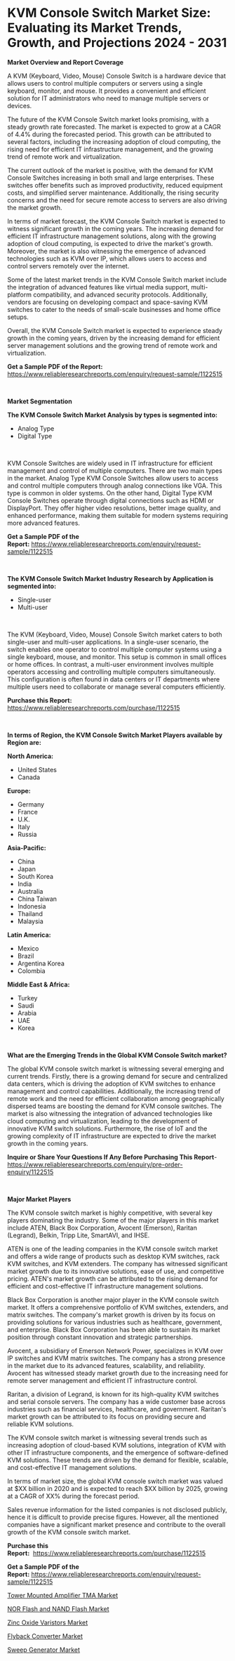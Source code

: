 <p><h1>KVM Console Switch Market Size: Evaluating its Market Trends, Growth, and Projections 2024 - 2031</h1></p><p><strong>Market Overview and Report Coverage</strong></p>
<p><p>A KVM (Keyboard, Video, Mouse) Console Switch is a hardware device that allows users to control multiple computers or servers using a single keyboard, monitor, and mouse. It provides a convenient and efficient solution for IT administrators who need to manage multiple servers or devices.</p><p>The future of the KVM Console Switch market looks promising, with a steady growth rate forecasted. The market is expected to grow at a CAGR of 4.4% during the forecasted period. This growth can be attributed to several factors, including the increasing adoption of cloud computing, the rising need for efficient IT infrastructure management, and the growing trend of remote work and virtualization.</p><p>The current outlook of the market is positive, with the demand for KVM Console Switches increasing in both small and large enterprises. These switches offer benefits such as improved productivity, reduced equipment costs, and simplified server maintenance. Additionally, the rising security concerns and the need for secure remote access to servers are also driving the market growth.</p><p>In terms of market forecast, the KVM Console Switch market is expected to witness significant growth in the coming years. The increasing demand for efficient IT infrastructure management solutions, along with the growing adoption of cloud computing, is expected to drive the market's growth. Moreover, the market is also witnessing the emergence of advanced technologies such as KVM over IP, which allows users to access and control servers remotely over the internet.</p><p>Some of the latest market trends in the KVM Console Switch market include the integration of advanced features like virtual media support, multi-platform compatibility, and advanced security protocols. Additionally, vendors are focusing on developing compact and space-saving KVM switches to cater to the needs of small-scale businesses and home office setups.</p><p>Overall, the KVM Console Switch market is expected to experience steady growth in the coming years, driven by the increasing demand for efficient server management solutions and the growing trend of remote work and virtualization.</p></p>
<p><strong>Get a Sample PDF of the Report:</strong> <a href="https://www.reliableresearchreports.com/enquiry/request-sample/1122515">https://www.reliableresearchreports.com/enquiry/request-sample/1122515</a></p>
<p>&nbsp;</p>
<p><strong>Market Segmentation</strong></p>
<p><strong>The KVM Console Switch Market Analysis by types is segmented into:</strong></p>
<p><ul><li>Analog Type</li><li>Digital Type</li></ul></p>
<p>&nbsp;</p>
<p><p>KVM Console Switches are widely used in IT infrastructure for efficient management and control of multiple computers. There are two main types in the market. Analog Type KVM Console Switches allow users to access and control multiple computers through analog connections like VGA. This type is common in older systems. On the other hand, Digital Type KVM Console Switches operate through digital connections such as HDMI or DisplayPort. They offer higher video resolutions, better image quality, and enhanced performance, making them suitable for modern systems requiring more advanced features.</p></p>
<p><strong>Get a Sample PDF of the Report:</strong>&nbsp;<a href="https://www.reliableresearchreports.com/enquiry/request-sample/1122515">https://www.reliableresearchreports.com/enquiry/request-sample/1122515</a></p>
<p>&nbsp;</p>
<p><strong>The KVM Console Switch Market Industry Research by Application is segmented into:</strong></p>
<p><ul><li>Single-user</li><li>Multi-user</li></ul></p>
<p>&nbsp;</p>
<p><p>The KVM (Keyboard, Video, Mouse) Console Switch market caters to both single-user and multi-user applications. In a single-user scenario, the switch enables one operator to control multiple computer systems using a single keyboard, mouse, and monitor. This setup is common in small offices or home offices. In contrast, a multi-user environment involves multiple operators accessing and controlling multiple computers simultaneously. This configuration is often found in data centers or IT departments where multiple users need to collaborate or manage several computers efficiently.</p></p>
<p><strong>Purchase this Report:</strong>&nbsp; <a href="https://www.reliableresearchreports.com/purchase/1122515">https://www.reliableresearchreports.com/purchase/1122515</a></p>
<p>&nbsp;</p>
<p><strong>In terms of Region, the KVM Console Switch Market Players available by Region are:</strong></p>
<p>
    <p> <strong> North America: </strong>
        <ul>
            <li>United States</li>
            <li>Canada</li>
        </ul>
        </p> 
    <p> <strong> Europe: </strong>
        <ul>
            <li>Germany</li>
            <li>France</li>
            <li>U.K.</li>
            <li>Italy</li>
            <li>Russia</li>
        </ul>
        </p> 
    <p> <strong> Asia-Pacific: </strong>
        <ul>
            <li>China</li>
            <li>Japan</li>
            <li>South Korea</li>
            <li>India</li>
            <li>Australia</li>
            <li>China Taiwan</li>
            <li>Indonesia</li>
            <li>Thailand</li>
            <li>Malaysia</li>
        </ul>
        </p> 
    <p> <strong> Latin America: </strong>
        <ul>
            <li>Mexico</li>
            <li>Brazil</li>
            <li>Argentina Korea</li>
            <li>Colombia</li>
        </ul>
        </p> 
    <p> <strong> Middle East & Africa: </strong>
        <ul>
            <li>Turkey</li>
            <li>Saudi</li>
            <li>Arabia</li>
            <li>UAE</li>
            <li>Korea</li>
        </ul>
    </p>
    </p>
<p>&nbsp;</p>
<p><strong>What are the Emerging Trends in the Global KVM Console Switch market?</strong></p>
<p><p>The global KVM console switch market is witnessing several emerging and current trends. Firstly, there is a growing demand for secure and centralized data centers, which is driving the adoption of KVM switches to enhance management and control capabilities. Additionally, the increasing trend of remote work and the need for efficient collaboration among geographically dispersed teams are boosting the demand for KVM console switches. The market is also witnessing the integration of advanced technologies like cloud computing and virtualization, leading to the development of innovative KVM switch solutions. Furthermore, the rise of IoT and the growing complexity of IT infrastructure are expected to drive the market growth in the coming years.</p></p>
<p><strong>Inquire or Share Your Questions If Any Before Purchasing This Report</strong>- <a href="https://www.reliableresearchreports.com/enquiry/pre-order-enquiry/1122515">https://www.reliableresearchreports.com/enquiry/pre-order-enquiry/1122515</a></p>
<p>&nbsp;</p>
<p><strong>Major Market Players</strong></p>
<p><p>The KVM console switch market is highly competitive, with several key players dominating the industry. Some of the major players in this market include ATEN, Black Box Corporation, Avocent (Emerson), Raritan (Legrand), Belkin, Tripp Lite, SmartAVI, and IHSE.</p><p>ATEN is one of the leading companies in the KVM console switch market and offers a wide range of products such as desktop KVM switches, rack KVM switches, and KVM extenders. The company has witnessed significant market growth due to its innovative solutions, ease of use, and competitive pricing. ATEN's market growth can be attributed to the rising demand for efficient and cost-effective IT infrastructure management solutions.</p><p>Black Box Corporation is another major player in the KVM console switch market. It offers a comprehensive portfolio of KVM switches, extenders, and matrix switches. The company's market growth is driven by its focus on providing solutions for various industries such as healthcare, government, and enterprise. Black Box Corporation has been able to sustain its market position through constant innovation and strategic partnerships.</p><p>Avocent, a subsidiary of Emerson Network Power, specializes in KVM over IP switches and KVM matrix switches. The company has a strong presence in the market due to its advanced features, scalability, and reliability. Avocent has witnessed steady market growth due to the increasing need for remote server management and efficient IT infrastructure control.</p><p>Raritan, a division of Legrand, is known for its high-quality KVM switches and serial console servers. The company has a wide customer base across industries such as financial services, healthcare, and government. Raritan's market growth can be attributed to its focus on providing secure and reliable KVM solutions.</p><p>The KVM console switch market is witnessing several trends such as increasing adoption of cloud-based KVM solutions, integration of KVM with other IT infrastructure components, and the emergence of software-defined KVM solutions. These trends are driven by the demand for flexible, scalable, and cost-effective IT management solutions.</p><p>In terms of market size, the global KVM console switch market was valued at $XX billion in 2020 and is expected to reach $XX billion by 2025, growing at a CAGR of XX% during the forecast period.</p><p>Sales revenue information for the listed companies is not disclosed publicly, hence it is difficult to provide precise figures. However, all the mentioned companies have a significant market presence and contribute to the overall growth of the KVM console switch market.</p></p>
<p><strong>Purchase this Report:</strong>&nbsp;&nbsp;<a href="https://www.reliableresearchreports.com/purchase/1122515">https://www.reliableresearchreports.com/purchase/1122515</a></p>
<p></p>
<p><strong>Get a Sample PDF of the Report:</strong>&nbsp;<a href="https://www.reliableresearchreports.com/enquiry/request-sample/1122515">https://www.reliableresearchreports.com/enquiry/request-sample/1122515</a></p>
<p><p><a href="https://github.com/gulaimolin/Market-Research-Report-List-2/blob/main/tower-mounted-amplifier-tma-market.md">Tower Mounted Amplifier TMA Market</a></p><p><a href="https://github.com/luckyshygirl/Market-Research-Report-List-2/blob/main/nor-flash-and-nand-flash-market.md">NOR Flash and NAND Flash Market</a></p><p><a href="https://github.com/vimar16th/Market-Research-Report-List-2/blob/main/zinc-oxide-varistors-market.md">Zinc Oxide Varistors Market</a></p><p><a href="https://github.com/gdfhhhj/Market-Research-Report-List-2/blob/main/flyback-converter-market.md">Flyback Converter Market</a></p><p><a href="https://github.com/ruslanpoljakovrd177/Market-Research-Report-List-2/blob/main/sweep-generator-market.md">Sweep Generator Market</a></p></p>